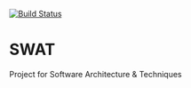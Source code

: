 [![Build Status](https://travis-ci.com/mtj-mjc/swat.svg?branch=master)](https://travis-ci.com/mtj-mjc/swat)
# SWAT
Project for Software Architecture &amp; Techniques
